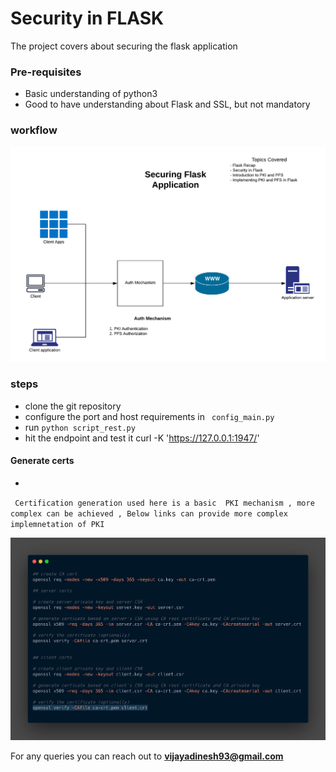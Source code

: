 # Security in FLASK 

The project covers about securing the flask application 

### Pre-requisites 
- Basic understanding of python3 
- Good to have understanding about Flask and SSL, but not mandatory 

### workflow

 ![certs generation](images/workflow.png) 


### steps

- clone the git repository
- configure the port and host requirements in ``` config_main.py```
- run ``python script_rest.py``
- hit the endpoint and test it 
 curl -K 'https://127.0.0.1:1947/'
 
#### Generate certs 
- 

`` 
Certification generation used here is a basic 
PKI mechanism , more complex can be achieved , Below links can provide more complex implemnetation of PKI
 ``
 
 ![certs generation](images/certs.png) 
 

 
 For any queries you can reach out to **vijayadinesh93@gmail.com** 


